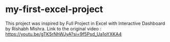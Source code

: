 # my-first-excel-project
This project was inspired by Full Project in Excel with Interactive Dashboard by Rishabh Mishra. Link to the original video : https://youtu.be/gTK5rNhWJyA?si=9f5Psd_Ua1oYXKA4
